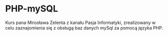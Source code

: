 # PHP-mySQL

Kurs pana Mirosława Zelenta z kanału Pasja Informatyki, zrealizowany w celu zaznajomienia się z obsługą baz danych mySql za pomocą języka PHP.
